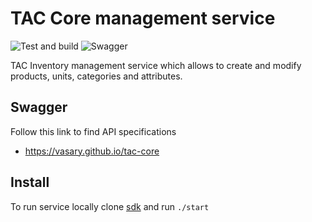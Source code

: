 # TAC Core management service

![Test and build](https://github.com/Vasary/tac-core/actions/workflows/build.yml/badge.svg?branch=main) ![Swagger](https://github.com/Vasary/tac-core/actions/workflows/pages.yml/badge.svg?branch=main)

TAC Inventory management service which allows to create and modify products, units, categories and attributes.

## Swagger
Follow this link to find API specifications

- https://vasary.github.io/tac-core

## Install
To run service locally clone [sdk](https://vasary.github.io/tac-sdk) and run `./start`
